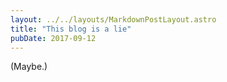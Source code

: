 ```yaml
---
layout: ../../layouts/MarkdownPostLayout.astro
title: "This blog is a lie"
pubDate: 2017-09-12
---
```


(Maybe.)